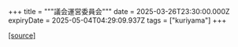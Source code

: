+++
title = """議会運営委員会"""
date = 2025-03-26T23:30:00.000Z
expiryDate = 2025-05-04T04:29:09.937Z
tags = ["kuriyama"]
+++


[[source]](https://www.town.kuriyama.hokkaido.jp/site/gikai/29874.html)

